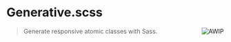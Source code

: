 # Generative.scss

<a href="https://github.com/charlespeters/VVWIP">
  <img src="https://unpkg.com/vvwip/AWIP.svg" alt="AWIP" align='right' />
</a>

> Generate responsive atomic classes with Sass.